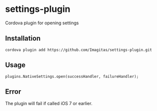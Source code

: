 # settings-plugin
Cordova plugin for opening settings

## Installation

```
cordova plugin add https://github.com/Imagitas/settings-plugin.git
```

## Usage

```
plugins.NativeSettings.open(successHandler, failureHandler);

```

## Error

The plugin will fail if called iOS 7 or earlier.

